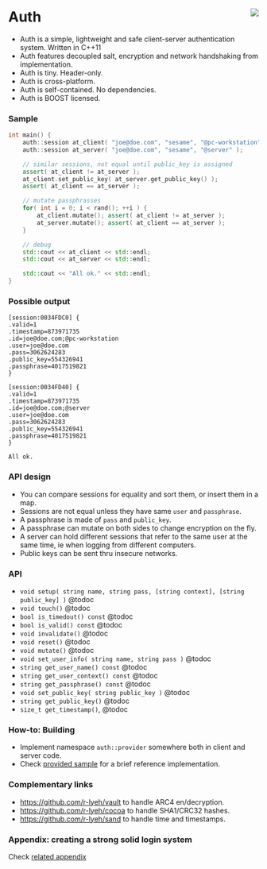 Auth <a href="https://travis-ci.org/r-lyeh/auth"><img src="https://api.travis-ci.org/r-lyeh/auth.svg?branch=master" align="right" /></a>
====

- Auth is a simple, lightweight and safe client-server authentication system. Written in C++11
- Auth features decoupled salt, encryption and network handshaking from implementation.
- Auth is tiny. Header-only.
- Auth is cross-platform.
- Auth is self-contained. No dependencies.
- Auth is BOOST licensed.

### Sample
```c++
int main() {
    auth::session at_client( "joe@doe.com", "sesame", "@pc-workstation" );
    auth::session at_server( "joe@doe.com", "sesame", "@server" );

    // similar sessions, not equal until public_key is assigned
    assert( at_client != at_server );
    at_client.set_public_key( at_server.get_public_key() );
    assert( at_client == at_server );

    // mutate passphrasses
    for( int i = 0; i < rand(); ++i ) {
        at_client.mutate(); assert( at_client != at_server );
        at_server.mutate(); assert( at_client == at_server );
    }

    // debug
    std::cout << at_client << std::endl;
    std::cout << at_server << std::endl;

    std::cout << "All ok." << std::endl;
}
```

### Possible output
```
[session:0034FDC0] {
.valid=1
.timestamp=873971735
.id=joe@doe.com;@pc-workstation
.user=joe@doe.com
.pass=3062624283
.public_key=554326941
.passphrase=4017519821
}

[session:0034FD40] {
.valid=1
.timestamp=873971735
.id=joe@doe.com;@server
.user=joe@doe.com
.pass=3062624283
.public_key=554326941
.passphrase=4017519821
}

All ok.
```

### API design
- You can compare sessions for equality and sort them, or insert them in a map.
- Sessions are not equal unless they have same `user` and `passphrase`.
- A passphrase is made of `pass` and `public_key`.
- A passphrase can mutate on both sides to change encryption on the fly.
- A server can hold different sessions that refer to the same user at the same time, ie when logging from different computers.
- Public keys can be sent thru insecure networks.

### API
- `void setup( string name, string pass, [string context], [string public_key] )` @todoc
- `void touch()` @todoc
- `bool is_timedout() const` @todoc
- `bool is_valid() const` @todoc
- `void invalidate()` @todoc
- `void reset()` @todoc
- `void mutate()` @todoc
- `void set_user_info( string name, string pass )` @todoc
- `string get_user_name() const` @todoc
- `string get_user_context() const` @todoc
- `string get_passphrase() const` @todoc
- `void set_public_key( string public_key )` @todoc
- `string get_public_key()` @todoc
- `size_t get_timestamp()`,  @todoc

### How-to: Building
- Implement namespace `auth::provider` somewhere both in client and server code.
- Check [provided sample](sample.cc) for a brief reference implementation.

### Complementary links
- https://github.com/r-lyeh/vault to handle ARC4 en/decryption.
- https://github.com/r-lyeh/cocoa to handle SHA1/CRC32 hashes.
- https://github.com/r-lyeh/sand to handle time and timestamps.

### Appendix: creating a strong solid login system
Check [related appendix](README-APPENDIX.md)
